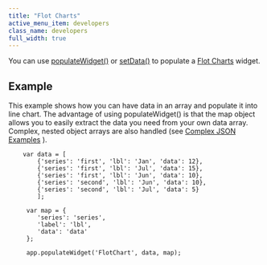```yaml
---
title: "Flot Charts"
active_menu_item: developers
class_name: developers
full_width: true
---
```



You can use [populateWidget()]() or [setData()](../setdata) to populate a [Flot Charts](../../../../widget-properties-events/advanced/flot-charts) widget.

## Example

This example shows how you can have data in an array and populate it into line chart. The advantage of using populateWidget() is that the map object allows you to easily extract the data you need from your own data array. Complex, nested object arrays are also handled (see [Complex JSON Examples](complex-json-example) ).

        var data = [
            {'series': 'first', 'lbl': 'Jan', 'data': 12},
            {'series': 'first', 'lbl': 'Jul', 'data': 15},
            {'series': 'first', 'lbl': 'Jun', 'data': 10},
            {'series': 'second', 'lbl': 'Jun', 'data': 10},
            {'series': 'second', 'lbl': 'Jul', 'data': 5}
            ];
        
         var map = {
            'series': 'series',
            'label': 'lbl',
            'data': 'data'
         };
        
         app.populateWidget('FlotChart', data, map);
   

